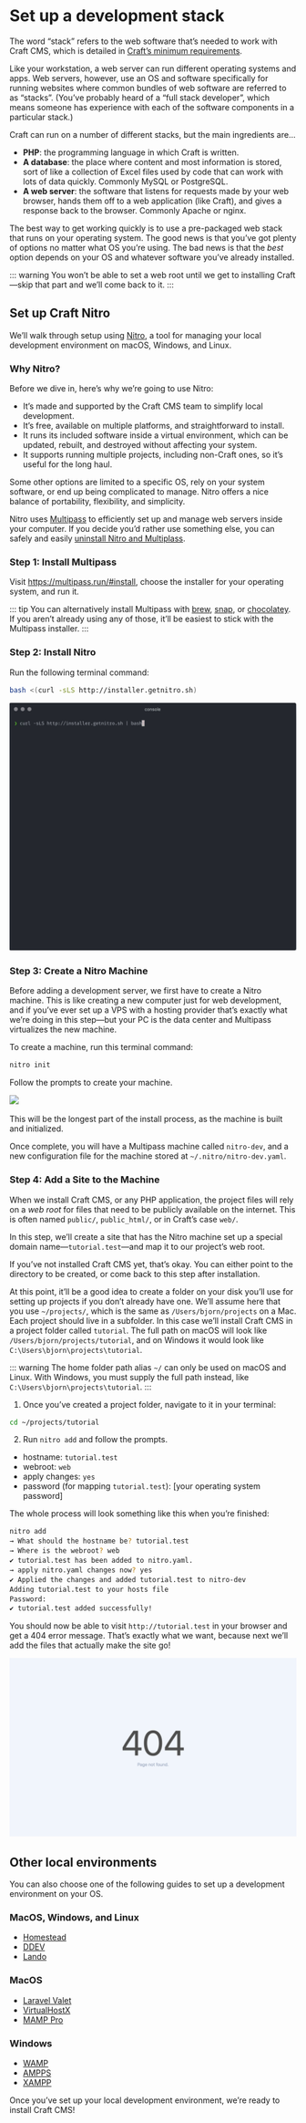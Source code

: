 # Set up a development stack

The word “stack” refers to the web software that’s needed to work with Craft CMS, which is detailed in [Craft’s minimum requirements](/3.x/requirements.md).

Like your workstation, a web server can run different operating systems and apps. Web servers, however, use an OS and software specifically for running websites where common bundles of web software are referred to as “stacks”. (You’ve probably heard of a “full stack developer”, which means someone has experience with each of the software components in a particular stack.)

Craft can run on a number of different stacks, but the main ingredients are...

- **PHP**: the programming language in which Craft is written.
- **A database**: the place where content and most information is stored, sort of like a collection of Excel files used by code that can work with lots of data quickly. Commonly MySQL or PostgreSQL.
- **A web server**: the software that listens for requests made by your web browser, hands them off to a web application (like Craft), and gives a response back to the browser. Commonly Apache or nginx.

The best way to get working quickly is to use a pre-packaged web stack that runs on your operating system. The good news is that you’ve got plenty of options no matter what OS you’re using. The bad news is that the _best_ option depends on your OS and whatever software you’ve already installed.

::: warning
You won’t be able to set a web root until we get to installing Craft—skip that part and we’ll come back to it.
:::

## Set up Craft Nitro

We’ll walk through setup using [Nitro](https://github.com/craftcms/nitro), a tool for managing your local development environment on macOS, Windows, and Linux.

### Why Nitro?

Before we dive in, here’s why we’re going to use Nitro:

- It’s made and supported by the Craft CMS team to simplify local development.
- It’s free, available on multiple platforms, and straightforward to install.
- It runs its included software inside a virtual environment, which can be updated, rebuilt, and destroyed without affecting your system.
- It supports running multiple projects, including non-Craft ones, so it’s useful for the long haul.

Some other options are limited to a specific OS, rely on your system software, or end up being complicated to manage. Nitro offers a nice balance of portability, flexibility, and simplicity.

Nitro uses [Multipass](https://multipass.run/) to efficiently set up and manage web servers inside your computer. If you decide you’d rather use something else, you can safely and easily [uninstall Nitro and Multiplass](/nitro/installation.md#uninstalling-nitro).

### Step 1: Install Multipass

Visit <https://multipass.run/#install>, choose the installer for your operating system, and run it.

::: tip
You can alternatively install Multipass with [brew](https://brew.sh/), [snap](https://snapcraft.io/), or [chocolatey](https://chocolatey.org/). If you aren’t already using any of those, it’ll be easiest to stick with the Multipass installer.
:::

### Step 2: Install Nitro

Run the following terminal command:

```sh
bash <(curl -sLS http://installer.getnitro.sh)
```

![](../images/tutorial-nitro-install.gif)

### Step 3: Create a Nitro Machine

Before adding a development server, we first have to create a Nitro machine. This is like creating a new computer just for web development, and if you’ve ever set up a VPS with a hosting provider that’s exactly what we’re doing in this step—but your PC is the data center and Multipass virtualizes the new machine.

To create a machine, run this terminal command:

```sh
nitro init
```

Follow the prompts to create your machine.

![](../images/tutorial-nitro-init.gif)

This will be the longest part of the install process, as the machine is built and initialized.

Once complete, you will have a Multipass machine called `nitro-dev`, and a new configuration file for the machine stored at `~/.nitro/nitro-dev.yaml`.

### Step 4: Add a Site to the Machine

When we install Craft CMS, or any PHP application, the project files will rely on a _web root_ for files that need to be publicly available on the internet. This is often named `public/`, `public_html/`, or in Craft’s case `web/`.

In this step, we’ll create a site that has the Nitro machine set up a special domain name—`tutorial.test`—and map it to our project’s web root.

If you’ve not installed Craft CMS yet, that’s okay. You can either point to the directory to be created, or come back to this step after installation.

At this point, it’ll be a good idea to create a folder on your disk you’ll use for setting up projects if you don’t already have one. We’ll assume here that you use `~/projects/`, which is the same as `/Users/bjorn/projects` on a Mac. Each project should live in a subfolder. In this case we’ll install Craft CMS in a project folder called `tutorial`. The full path on macOS will look like `/Users/bjorn/projects/tutorial`, and on Windows it would look like `C:\Users\bjorn\projects\tutorial`.

::: warning
The home folder path alias `~/` can only be used on macOS and Linux. With Windows, you must supply the full path instead, like `C:\Users\bjorn\projects\tutorial`.
:::

1. Once you’ve created a project folder, navigate to it in your terminal:

```sh
cd ~/projects/tutorial
```

2. Run `nitro add` and follow the prompts.

- hostname: `tutorial.test`
- webroot: `web`
- apply changes: `yes`
- password (for mapping `tutorial.test`): [your operating system password]

The whole process will look something like this when you’re finished:

```sh
nitro add
→ What should the hostname be? tutorial.test
→ Where is the webroot? web
✔ tutorial.test has been added to nitro.yaml.
→ apply nitro.yaml changes now? yes
✔ Applied the changes and added tutorial.test to nitro-dev
Adding tutorial.test to your hosts file
Password:
✔ tutorial.test added successfully!
```

You should now be able to visit `http://tutorial.test` in your browser and get a 404 error message. That’s exactly what we want, because next we’ll add the files that actually make the site go!

<BrowserShot url="http://tutorial.test" :link="false">
<img src="../images/tutorial-nitro-404.png" alt="Screenshot of 404 error from the web server" />
</BrowserShot>

## Other local environments

You can also choose one of the following guides to set up a development environment on your OS.

### MacOS, Windows, and Linux

- [Homestead](https://laravel.com/docs/6.x/homestead)
- [DDEV](https://ddev.readthedocs.io/en/stable/)
- [Lando](https://lando.dev/)

### MacOS

- [Laravel Valet](https://laravel.com/docs/7.x/valet)
- [VirtualHostX](https://clickontyler.com/virtualhostx/)
- [MAMP Pro](https://www.mamp.info/en/mamp-pro/windows/)

### Windows

- [WAMP](http://www.wampserver.com/en/)
- [AMPPS](https://www.ampps.com/)
- [XAMPP](https://www.apachefriends.org/index.html)

Once you’ve set up your local development environment, we’re ready to install Craft CMS!
